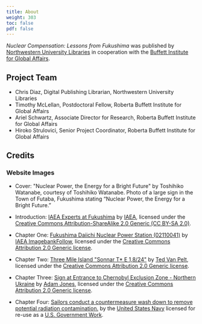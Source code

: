 ```yaml
---
title: About
weight: 303
toc: false
pdf: false
---
```


_Nuclear Compensation: Lessons from Fukushima_ was published by [Northwestern University Libraries](https://www.library.northwestern.edu/research/scholarly/digital-publishing.html) in cooperation with the [Buffett Institute for Global Affairs](https://buffett.northwestern.edu/). 

## Project Team

- Chris Diaz, Digital Publishing Librarian, Northwestern University Libraries
- Timothy McLellan, Postdoctoral Fellow, Roberta Buffett Institute for Global Affairs
- Ariel Schwartz, Associate Director for Research, Roberta Buffett Institute for Global Affairs
- Hiroko Strulovici, Senior Project Coordinator, Roberta Buffett Institute for Global Affairs

## Credits

### Website Images

- Cover: "Nuclear Power, the Energy for a Bright Future" by Toshihiko Watanabe, courtesy of Toshihiko Watanabe. Photo of a large sign in the Town of Futaba, Fukushima stating “Nuclear Power, the Energy for a Bright Future.”

- Introduction: [IAEA Experts at Fukushima](https://flic.kr/p/ec5jXh) by [IAEA](https://www.flickr.com/photos/iaea_imagebank/), licensed under the [Creative Commons Attribution-ShareAlike 2.0 Generic (CC BY-SA 2.0)](https://creativecommons.org/licenses/by-sa/2.0/). 

- Chapter One: [Fukushima Daiichi Nuclear Power Station (02110041)](https://flic.kr/p/qcinzK) by [IAEA ImagebankFollow](https://www.flickr.com/photos/iaea_imagebank/), licensed under the [Creative Commons Attribution 2.0 Generic license](https://creativecommons.org/licenses/by/2.0). 

- Chapter Two: [Three Mile Island "Sonnar T* E 1,8/24"](https://flic.kr/p/e3XYEi) by [Ted Van Pelt](https://www.flickr.com/photos/bantam10/), licensed under the [Creative Commons Attribution 2.0 Generic license](https://creativecommons.org/licenses/by/2.0). 

- Chapter Three: [Sign at Entrance to Chernobyl Exclusion Zone - Northern Ukraine](https://flic.kr/p/GSu7Qh) by [Adam Jones](https://www.flickr.com/people/41000732@N04), licensed under the [Creative Commons Attribution 2.0 Generic license](https://creativecommons.org/licenses/by/2.0). 

- Chapter Four: [Sailors conduct a countermeasure wash down to remove potential radiation contamination.](https://flic.kr/p/9u3dAX) by the [United States Navy](https://www.flickr.com/photos/usnavy/) licensed for re-use as a [U.S. Government Work](https://www.usa.gov/government-works). 
